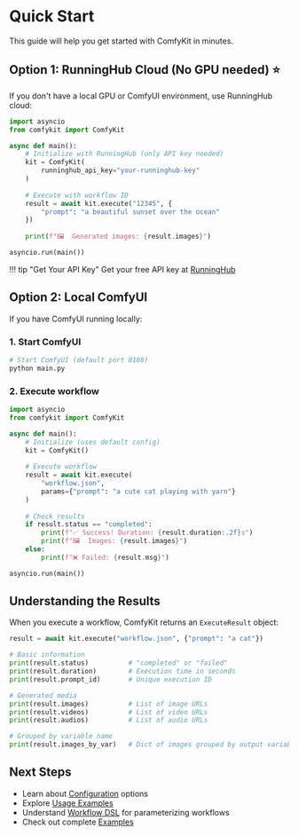 # Quick Start

This guide will help you get started with ComfyKit in minutes.

## Option 1: RunningHub Cloud (No GPU needed) ⭐

If you don't have a local GPU or ComfyUI environment, use RunningHub cloud:

```python
import asyncio
from comfykit import ComfyKit

async def main():
    # Initialize with RunningHub (only API key needed)
    kit = ComfyKit(
        runninghub_api_key="your-runninghub-key"
    )
    
    # Execute with workflow ID
    result = await kit.execute("12345", {
        "prompt": "a beautiful sunset over the ocean"
    })
    
    print(f"🖼️  Generated images: {result.images}")

asyncio.run(main())
```

!!! tip "Get Your API Key"
    Get your free API key at [RunningHub](https://www.runninghub.ai)

## Option 2: Local ComfyUI

If you have ComfyUI running locally:

### 1. Start ComfyUI

```bash
# Start ComfyUI (default port 8188)
python main.py
```

### 2. Execute workflow

```python
import asyncio
from comfykit import ComfyKit

async def main():
    # Initialize (uses default config)
    kit = ComfyKit()
    
    # Execute workflow
    result = await kit.execute(
        "workflow.json",
        params={"prompt": "a cute cat playing with yarn"}
    )
    
    # Check results
    if result.status == "completed":
        print(f"✅ Success! Duration: {result.duration:.2f}s")
        print(f"🖼️  Images: {result.images}")
    else:
        print(f"❌ Failed: {result.msg}")

asyncio.run(main())
```

## Understanding the Results

When you execute a workflow, ComfyKit returns an `ExecuteResult` object:

```python
result = await kit.execute("workflow.json", {"prompt": "a cat"})

# Basic information
print(result.status)          # "completed" or "failed"
print(result.duration)        # Execution time in seconds
print(result.prompt_id)       # Unique execution ID

# Generated media
print(result.images)          # List of image URLs
print(result.videos)          # List of video URLs
print(result.audios)          # List of audio URLs

# Grouped by variable name
print(result.images_by_var)   # Dict of images grouped by output variable
```

## Next Steps

- Learn about [Configuration](configuration.md) options
- Explore [Usage Examples](usage/basic.md)
- Understand [Workflow DSL](dsl/overview.md) for parameterizing workflows
- Check out complete [Examples](examples.md)

